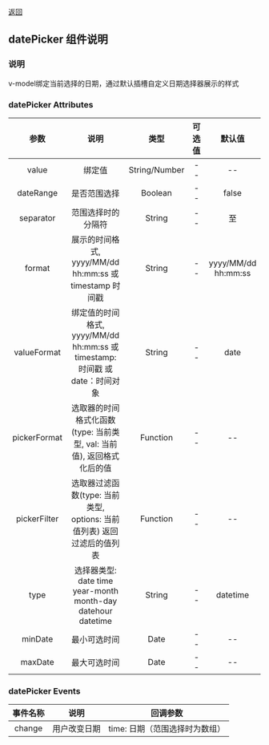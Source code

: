 <!--
 * @Description: 日期选择器组件
 * @Author: YH
 * @Date: 2022-11-28 15:15:44
 * @LastEditTime: 2023-04-19 16:25:27
 * @LastEditors: FYR
 * @Reference:
-->
[返回](/README.md)

## datePicker 组件说明

### 说明
v-model绑定当前选择的日期，通过默认插槽自定义日期选择器展示的样式

### datePicker Attributes
|     参数     |                                     说明                                     |     类型      | 可选值 |       默认值        |
| :----------: | :--------------------------------------------------------------------------: | :-----------: | :----: | :-----------------: |
|    value     |                                    绑定值                                    | String/Number |   --   |         --          |
|  dateRange   |                                 是否范围选择                                 |    Boolean    |   --   |        false        |
|  separator   |                              范围选择时的分隔符                              |    String     |   --   |         至          |
|    format    |           展示的时间格式, yyyy/MM/dd hh:mm:ss 或 timestamp 时间戳            |    String     |   --   | yyyy/MM/dd hh:mm:ss |
| valueFormat  | 绑定值的时间格式, yyyy/MM/dd hh:mm:ss 或 timestamp: 时间戳 或 date：时间对象 |    String     |   --   |        date         |
| pickerFormat |    选取器的时间格式化函数(type: 当前类型, val: 当前值), 返回格式化后的值     |   Function    |   --   |         --          |
| pickerFilter |    选取器过滤函数(type: 当前类型, options: 当前值列表) 返回过滤后的值列表    |   Function    |   --   |         --          |
|     type     |         选择器类型: date time year-month month-day datehour datetime         |    String     |   --   |      datetime       |
|   minDate    |                                 最小可选时间                                 |     Date      |   --   |         --          |
|   maxDate    |                                 最大可选时间                                 |     Date      |   --   |         --          |

### datePicker Events
| 事件名称 |     说明     |            回调参数            |
| :------: | :----------: | :----------------------------: |
|  change  | 用户改变日期 | time: 日期（范围选择时为数组） |